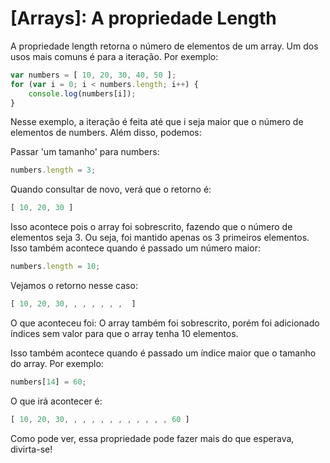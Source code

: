 # [Arrays]: A propriedade Length

A propriedade length retorna o número de elementos de um array.
Um dos usos mais comuns é para a iteração. Por exemplo:

```js
var numbers = [ 10, 20, 30, 40, 50 ];
for (var i = 0; i < numbers.length; i++) {
	console.log(numbers[i]);
}
```

Nesse exemplo, a iteração é feita até que i seja maior que o número de elementos de numbers. Além disso, podemos:

Passar 'um tamanho' para numbers:

```js
numbers.length = 3;
```

Quando consultar de novo, verá que o retorno é:

```js
[ 10, 20, 30 ]
```

Isso acontece pois o array foi sobrescrito, fazendo que o número de elementos seja 3. Ou seja, foi mantido apenas os 3 primeiros elementos. Isso também acontece quando é passado um número maior:

```js
numbers.length = 10;
```

Vejamos o retorno nesse caso:

```js
[ 10, 20, 30, , , , , , ,  ]
```

O que aconteceu foi: O array também foi sobrescrito, porém foi adicionado índices sem valor para que o array tenha 10 elementos.

Isso também acontece quando é passado um índice maior que o tamanho do array. Por exemplo:

```js
numbers[14] = 60;
```

O que irá acontecer é:

```js
[ 10, 20, 30, , , , , , , , , , , , 60 ]
```

Como pode ver, essa propriedade pode fazer mais do que esperava, divirta-se!
